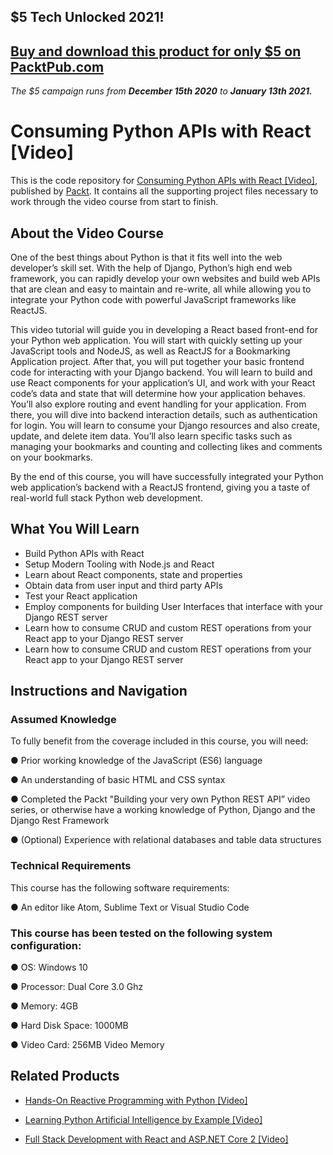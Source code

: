 ## $5 Tech Unlocked 2021!
[Buy and download this product for only $5 on PacktPub.com](https://www.packtpub.com/)
-----
*The $5 campaign         runs from __December 15th 2020__ to __January 13th 2021.__*

# Consuming Python APIs with React [Video]
This is the code repository for [Consuming Python APIs with React [Video]](https://www.packtpub.com/application-development/consuming-python-apis-react-video?utm_source=github&utm_medium=repository&utm_campaign=9781788396073), published by [Packt](https://www.packtpub.com/?utm_source=github). It contains all the supporting project files necessary to work through the video course from start to finish.
## About the Video Course
One of the best things about Python is that it fits well into the web developer’s skill set. With the help of Django, Python’s high end web framework, you can rapidly develop your own websites and build web APIs that are clean and easy to maintain and re-write, all while allowing you to integrate your Python code with powerful JavaScript frameworks like ReactJS.

This video tutorial will guide you in developing a React based front-end for your Python web application. You will start with quickly setting up your JavaScript tools and NodeJS, as well as ReactJS for a Bookmarking Application project. After that, you will put together your basic frontend code for interacting with your Django backend. You will learn to build and use React components for your application’s UI, and work with your React code’s data and state that will determine how your application behaves. You’ll also explore routing and event handling for your application. From there, you will dive into backend interaction details, such as authentication for login. You will learn to consume your Django resources and also create, update, and delete item data. You’ll also learn specific tasks such as managing your bookmarks and counting and collecting likes and comments on your bookmarks.

By the end of this course, you will have successfully integrated your Python web application’s backend with a ReactJS frontend, giving you a taste of real-world full stack Python web development.


<H2>What You Will Learn</H2>
<DIV class=book-info-will-learn-text>
<UL>
<LI>Build Python APIs with React 
<LI>Setup Modern Tooling with Node.js and React 
<LI>Learn about React components, state and properties 
<LI>Obtain data from user input and third party APIs 
<LI>Test your React application 
<LI>Employ components for building User Interfaces that interface with your Django REST server 
<LI>Learn how to consume CRUD and custom REST operations from your React app to your Django REST server 
<LI>Learn how to consume CRUD and custom REST operations from your React app to your Django REST server </LI></UL></DIV>

## Instructions and Navigation
### Assumed Knowledge
To fully benefit from the coverage included in this course, you will need:<br/>

●	Prior working knowledge of the JavaScript (ES6) language

●	An understanding of basic HTML and CSS syntax

●	Completed the Packt "Building your very own Python REST API” video series, or otherwise have a working knowledge of Python, Django and the Django Rest Framework

●	(Optional) Experience with relational databases and table data structures

### Technical Requirements
This course has the following software requirements:<br/>

●	An editor like Atom, Sublime Text or Visual Studio Code

### This course has been tested on the following system configuration:

●	OS: Windows 10

●	Processor: Dual Core 3.0 Ghz

●	Memory: 4GB

●	Hard Disk Space: 1000MB

●	Video Card: 256MB Video Memory


## Related Products
* [Hands-On Reactive Programming with Python [Video]](https://www.packtpub.com/application-development/hands-reactive-programming-python-video?utm_source=github&utm_medium=repository&utm_campaign=9781789138795)

* [Learning Python Artificial Intelligence by Example [Video]](https://www.packtpub.com/big-data-and-business-intelligence/learning-python-artificial-intelligence-example-video?utm_source=github&utm_medium=repository&utm_campaign=9781788839532)

* [Full Stack Development with React and ASP.NET Core 2 [Video]](https://www.packtpub.com/web-development/full-stack-development-react-and-aspnet-core-2-video?utm_source=github&utm_medium=repository&utm_campaign=9781789618754)

